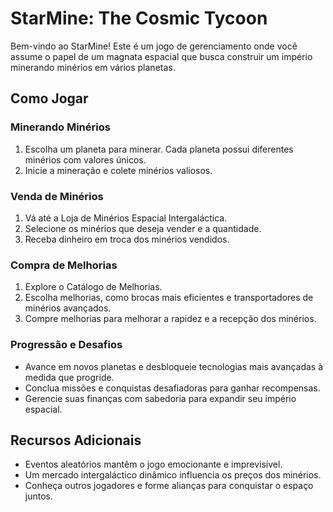 # StarMine: The Cosmic Tycoon

Bem-vindo ao StarMine! Este é um jogo de gerenciamento onde você assume o papel de um magnata espacial que busca construir um império minerando minérios em vários planetas.

## Como Jogar

### Minerando Minérios

1. Escolha um planeta para minerar. Cada planeta possui diferentes minérios com valores únicos.
2. Inicie a mineração e colete minérios valiosos.

### Venda de Minérios

1. Vá até a Loja de Minérios Espacial Intergaláctica.
2. Selecione os minérios que deseja vender e a quantidade.
3. Receba dinheiro em troca dos minérios vendidos.

### Compra de Melhorias

1. Explore o Catálogo de Melhorias.
2. Escolha melhorias, como brocas mais eficientes e transportadores de minérios avançados.
3. Compre melhorias para melhorar a rapidez e a recepção dos minérios.

### Progressão e Desafios

- Avance em novos planetas e desbloqueie tecnologias mais avançadas à medida que progride.
- Conclua missões e conquistas desafiadoras para ganhar recompensas.
- Gerencie suas finanças com sabedoria para expandir seu império espacial.

## Recursos Adicionais

- Eventos aleatórios mantêm o jogo emocionante e imprevisível.
- Um mercado intergaláctico dinâmico influencia os preços dos minérios.
- Conheça outros jogadores e forme alianças para conquistar o espaço juntos.